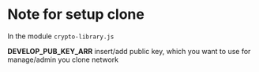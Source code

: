 # Note for setup clone

In the module `crypto-library.js`

**DEVELOP_PUB_KEY_ARR** insert/add public key, which you want to use for manage/admin you clone network
